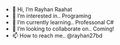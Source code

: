 - 👋 Hi, I’m Rayhan Raahat
- 👀 I’m interested in.. Programing
- 🌱 I’m currently learning.. Professonal C#
- 💞️ I’m looking to collaborate on.. Coming!
- 📫 How to reach me.. @rayhan27bd

<!---
rayhan27bd/rayhan27bd is a ✨ special ✨ repository because its `README.md` (this file) appears on your GitHub profile.
You can click the Preview link to take a look at your changes.
--->
